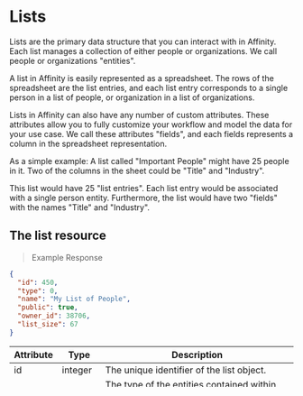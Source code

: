 # Lists
Lists are the primary data structure that you can interact with in Affinity. Each list
manages a collection of either people or organizations. We call people or organizations
"entities".

A list in Affinity is easily represented as a spreadsheet. The rows of the spreadsheet
are the list entries, and each list entry corresponds to a single person in a list of
people, or organization in a list of organizations.

Lists in Affinity can also have any number of custom attributes. These attributes allow
you to fully customize your workflow and model the data for your use case. We call these
attributes "fields", and each fields represents a column in the
spreadsheet representation.

As a simple example:
A list called "Important People" might have 25 people in it. Two of the columns in the
sheet could be "Title" and "Industry".

This list would have 25 "list entries". Each list entry would be associated with a single
person entity. Furthermore, the list would have two "fields" with the names
"Title" and "Industry".

## The list resource

> Example Response

```json
{
  "id": 450,
  "type": 0,
  "name": "My List of People",
  "public": true,
  "owner_id": 38706,
  "list_size": 67
}
```

Attribute | Type | Description
--------- | ------- | -----------
id | integer | The unique identifier of the list object.
type | integer | The type of the entities contained within the list. A list can contain people or organizations, but not both.
name | string | The title of the list that is displayed in Affinity.
public | boolean | If the list is publicly accessible to all users in your team, this is true. Otherwise, this is false.
owner_id | integer | The unique id of the internal person who created this list.
list_size | integer | The number of list entries contained within the list.

### List types

List Type | Value | Description
--------- | ------- | -----------
person | 0 | Type specifying a list of people.
organization | 1 | Type specifying a list of organizations.

## Get all lists

> Example Request

```shell
# Returns an array of all lists that you have access to.
curl "https://api.affinity.co/lists" -u :<API-KEY>
```

> Example Response

```json
[
  {
    "id": 450,
    "name": "My List of People",
    "type": 0,
  },
  {
    "id": 383,
    "name": "My List of Companies",
    "type": 1,
  },
  ...
]
```

`GET /lists`

Returns a collection of all the lists visible to you.

### Parameters
None

### Returns
An array of all the list resources for lists visible to you. Each list resource in the
array includes the `id`, `name`, and `type` (refer to the
[list resource](#the-list-resource) above for further help).

## Get a specific list

> Example Request

```shell
# Returns the list with the specified `list_id`
curl "https://api.affinity.co/lists/450" -u :<API-KEY>
```

> Example Response

```json
{
  "id": 450,
  "type": 0,
  "name": "My List of People",
  "public": true,
  "owner_id": 38706,
  "list_size": 67
  "fields": [
    {
      "id": 1625,
      "name": "Status",
      "value_type": 7,
      "allows_multiple": false,
      "dropdown_options": [
        {
          "id": 886,
          "text": "Interested",
          "rank": 1,
          "color": 0
        }
      ]
    },
    {
      "id": 1626,
      "name": "Owners",
      "value_type": 0,
      "allows_multiple": true,
      "dropdown_options": [],
    },
    ...
  ]
}
```

`GET /lists/{list_id}`

Gets the details for a specific list given the existing list id.

### Path Parameters

Parameter | Type | Required | Description
--------- | ------- | ---------- | -----------
list_id | integer | true | The unique id of the list object to be retrieved.

### Returns
The details of the list resource corresponding to the list id specified in the path
parameter. These details include an array of the fields that are specific
to this list. An appropriate error is returned if an invalid list is supplied.
